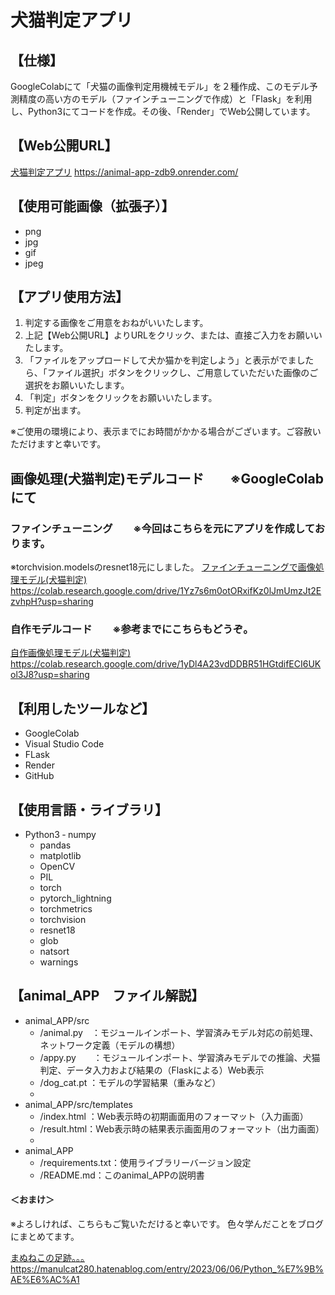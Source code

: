 # 犬猫判定アプリ
## 【仕様】
GoogleColabにて「犬猫の画像判定用機械モデル」を２種作成、このモデル予測精度の高い方のモデル（ファインチューニングで作成）と「Flask」を利用し、Python3にてコードを作成。その後、「Render」でWeb公開しています。
## 【Web公開URL】
[犬猫判定アプリ](https://animal-app-zdb9.onrender.com/)  https://animal-app-zdb9.onrender.com/
## 【使用可能画像（拡張子）】
- png
- jpg
- gif
- jpeg
## 【アプリ使用方法】
1. 判定する画像をご用意をおねがいいたします。
2. 上記【Web公開URL】よりURLをクリック、または、直接ご入力をお願いいたします。
3. 「ファイルをアップロードして犬か猫かを判定しよう」と表示がでましたら、「ファイル選択」ボタンをクリックし、ご用意していただいた画像のご選択をお願いいたします。
4. 「判定」ボタンをクリックをお願いいたします。
5. 判定が出ます。

※ご使用の環境により、表示までにお時間がかかる場合がございます。ご容赦いただけますと幸いです。

## 画像処理(犬猫判定)モデルコード　　※GoogleColabにて
### ファインチューニング　　※今回はこちらを元にアプリを作成しております。
※torchvision.modelsのresnet18元にしました。
[ファインチューニングで画像処理モデル(犬猫判定)](https://colab.research.google.com/drive/1Yz7s6m0otORxifKz0lJmUmzJt2EzvhpH?usp=sharing)
https://colab.research.google.com/drive/1Yz7s6m0otORxifKz0lJmUmzJt2EzvhpH?usp=sharing
### 自作モデルコード　　※参考までにこちらもどうぞ。
[自作画像処理モデル(犬猫判定)](https://colab.research.google.com/drive/1yDl4A23vdDDBR51HGtdifECI6UKol3J8?usp=sharing)
https://colab.research.google.com/drive/1yDl4A23vdDDBR51HGtdifECI6UKol3J8?usp=sharing

## 【利用したツールなど】
- GoogleColab
- Visual Studio Code
- FLask
- Render
- GitHub
## 【使用言語・ライブラリ】
- Python3
  ‐ numpy
  - pandas
  - matplotlib
  - OpenCV
  - PIL
  - torch
  - pytorch_lightning
  - torchmetrics
  - torchvision
  - resnet18
  - glob
  - natsort
  - warnings
## 【animal_APP　ファイル解説】
- animal_APP/src
  - /animal.py　：モジュールインポート、学習済みモデル対応の前処理、ネットワーク定義（モデルの構想）
  - /appy.py　　：モジュールインポート、学習済みモデルでの推論、犬猫判定、データ入力および結果の（Flaskによる）Web表示
  - /dog_cat.pt ：モデルの学習結果（重みなど）
  - 
- animal_APP/src/templates
  - /index.html ：Web表示時の初期画面用のフォーマット（入力画面）
  - /result.html：Web表示時の結果表示画面用のフォーマット（出力画面）
  - 
- animal_APP
  - /requirements.txt：使用ライブラリーバージョン設定
  - /README.md：このanimal_APPの説明書
#### ＜おまけ＞
※よろしければ、こちらもご覧いただけると幸いです。
色々学んだことをブログにまとめてます。

[まぬねこの足跡。。。](https://manulcat280.hatenablog.com/entry/2023/06/06/Python_%E7%9B%AE%E6%AC%A1)　https://manulcat280.hatenablog.com/entry/2023/06/06/Python_%E7%9B%AE%E6%AC%A1
